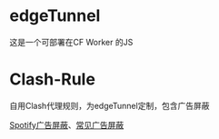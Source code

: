 # edgeTunnel
这是一个可部署在CF Worker 的JS

# Clash-Rule
自用Clash代理规则，为edgeTunnel定制，包含广告屏蔽

[Spotify广告屏蔽](https://github.com/x0uid/SpotifyAdBlock)、[常见广告屏蔽](https://github.com/ACL4SSR/ACL4SSR/tree/master)